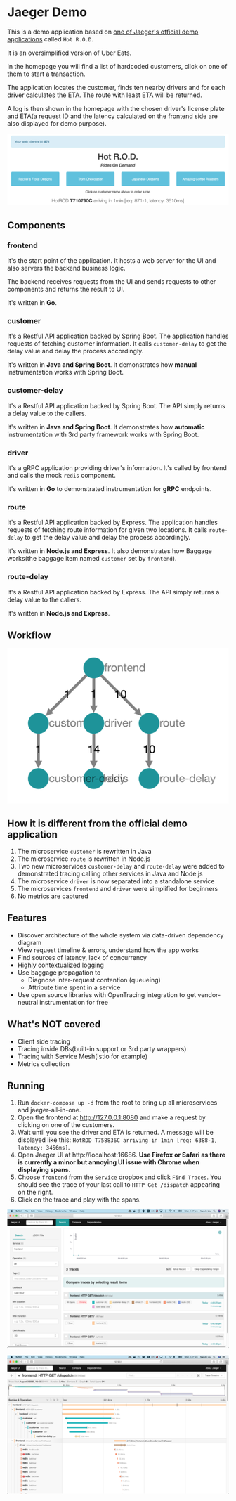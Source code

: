 # Jaeger Demo

This is a demo application based on [one of Jaeger's official demo applications](https://github.com/uber/jaeger/tree/master/examples/hotrod) called `Hot R.O.D`.

It is an oversimplified version of Uber Eats.

In the homepage you will find a list of hardcoded customers, click on one of them to start a transaction.

The application locates the customer, finds ten nearby drivers and for each driver calculates the ETA. The route with least ETA will be returned.

A log is then shown in the homepage with the chosen driver's license plate and ETA(a request ID and the latency calculated on the frontend side are also displayed for demo purpose).

![UI](/docs/ui.png)

## Components

### frontend
It's the start point of the application. It hosts a web server for the UI and also servers the backend business logic.

The backend receives requests from the UI and sends requests to other components and returns the result to UI.

It's written in **Go**.

### customer
It's a Restful API application backed by Spring Boot. The application handles requests of fetching customer information. It calls `customer-delay` to get the delay value and delay the process accordingly.

It's written in **Java and Spring Boot**. It demonstrates how **manual** instrumentation works with Spring Boot.

### customer-delay
It's a Restful API application backed by Spring Boot. The API simply returns a delay value to the callers.

It's written in **Java and Spring Boot**. It demonstrates how **automatic** instrumentation with 3rd party framework works with Spring Boot.

### driver
It's a gRPC application providing driver's information. It's called by frontend and calls the mock `redis` component.

It's written in **Go** to demonstrated instrumentation for **gRPC** endpoints.

### route
It's a Restful API application backed by Express. The application handles requests of fetching route information for given two locations. It calls `route-delay` to get the delay value and delay the process accordingly.

It's written in **Node.js and Express**. It also demonstrates how Baggage works(the baggage item named `customer` set by `frontend`).

### route-delay
It's a Restful API application backed by Express. The API simply returns a delay value to the callers.

It's written in **Node.js and Express**.

## Workflow

![DAG](/docs/dag.png)

## How it is different from the official demo application

1. The microservice `customer` is rewritten in Java
2. The microservice `route` is rewritten in Node.js
3. Two new microservices `customer-delay` and `route-delay` were added to demonstrated tracing calling other services in Java and Node.js
4. The microservice `driver` is now separated into a standalone service
5. The microservices `frontend` and `driver` were simplified for beginners
6. No metrics are captured

## Features

* Discover architecture of the whole system via data-driven dependency diagram
* View request timeline & errors, understand how the app works
* Find sources of latency, lack of concurrency
* Highly contextualized logging
* Use baggage propagation to
  * Diagnose inter-request contention (queueing)
  * Attribute time spent in a service
* Use open source libraries with OpenTracing integration to get vendor-neutral instrumentation for free

## What's NOT covered

* Client side tracing
* Tracing inside DBs(built-in support or 3rd party wrappers)
* Tracing with Service Mesh(Istio for example)
* Metrics collection

## Running

1. Run `docker-compose up -d` from the root to bring up all microservices and jaeger-all-in-one.
2. Open the frontend at http://127.0.0.1:8080 and make a request by clicking on one of the customers.
3. Wait until you see the driver and ETA is returned. A message will be displayed like this: `HotROD T758836C arriving in 1min [req: 6388-1, latency: 3456ms]`.
4. Open Jaeger UI at http://localhost:16686. **Use Firefox or Safari as there is currently a minor but annoying UI issue with Chrome when displaying spans**.
5. Choose `frontend` from the `Service` dropbox and click `Find Traces`. You should see the trace of your last call to `HTTP Get /dispatch` appearing on the right.
6. Click on the trace and play with the spans.

![Traces](/docs/traces.png)

![Trace](/docs/trace.png)
